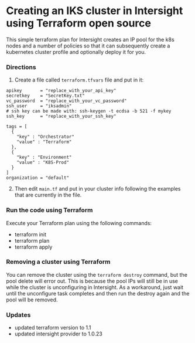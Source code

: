 # Creating an IKS cluster in Intersight using Terraform open source

This simple terraform plan for Intersight creates an IP pool for the k8s nodes and a number of policies so that it can subsequently create a kubernetes cluster profile and optionally deploy it for you.

### Directions

1. Create a file called `terraform.tfvars` file and put in it:

```
apikey       = "replace_with_your_api_key"
secretkey    = "SecretKey.txt"
vc_password  = "replace_with_your_vc_password"
ssh_user     = "iksadmin"
# ssh key can be made with: ssh-keygen -t ecdsa -b 521 -f mykey  
ssh_key      = "replace_with_your_ssh_key"

tags = [
  {
    "key" : "Orchestrator"
    "value" : "Terraform"
  },
  {
    "key" : "Environment"
    "value" : "K8S-Prod"
  }
]
organization = "default"
```


2. Then edit `main.tf` and put in your cluster info following the examples that are currently in the file.

### Run the code using Terraform

Execute your Terraform plan using the following commands:
   - terraform init
   - terraform plan
   - terraform apply
   
### Removing a cluster using Terraform

You can remove the cluster using the `terraform destroy` command, but the pool delete will error out. This is because the pool IPs will still be in use while the cluster is unconfiguring in Intersight. As a workaround, just wait until the unconfigure task completes and then run the destroy again and the pool will be removed.

### Updates

- updated terraform version to 1.1
- updated intersight provider to 1.0.23

